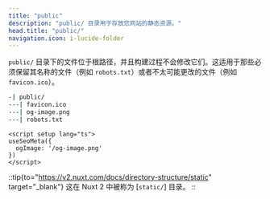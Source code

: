 ```yaml
---
title: "public"
description: "public/ 目录用于存放您网站的静态资源。"
head.title: "public/"
navigation.icon: i-lucide-folder
---
```


`public/` 目录下的文件位于根路径，并且构建过程不会修改它们。这适用于那些必须保留其名称的文件（例如 `robots.txt`）或者不太可能更改的文件（例如 `favicon.ico`）。

```bash [目录结构]
-| public/
---| favicon.ico
---| og-image.png
---| robots.txt
```

```vue [app.vue]
<script setup lang="ts">
useSeoMeta({
  ogImage: '/og-image.png'
})
</script>
```

::tip{to="https://v2.nuxt.com/docs/directory-structure/static" target="_blank"}
这在 Nuxt 2 中被称为 [`static/`] 目录。
::
